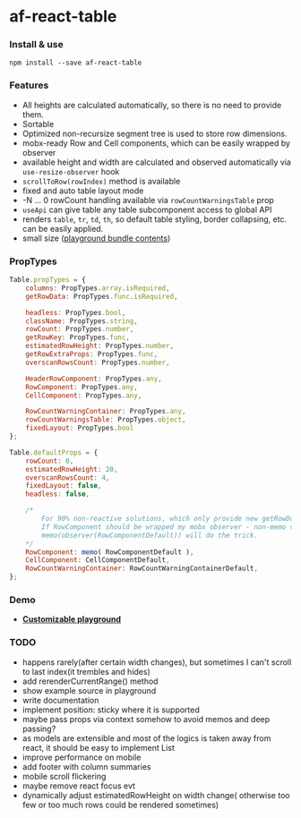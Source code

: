 # af-react-table

### Install & use
`npm install --save af-react-table`

### Features
* All heights are calculated automatically, so there is no need to provide them.
* Sortable
* Optimized non-recursize segment tree is used to store row dimensions.
* mobx-ready Row and Cell components, which can be easily wrapped by observer
* available height and width are calculated and observed automatically via `use-resize-observer` hook
* `scrollToRow(rowIndex)` method is available
* fixed and auto table layout mode
* -N ... 0 rowCount handling available via `rowCountWarningsTable` prop
* `useApi` can give table any table subcomponent access to global API
* renders `table`, `tr`, `td`, `th`, so default table styling, border collapsing, etc. can be easily applied.
* small size ([playground bundle contents](https://nowaalex.github.io/af-react-table/exampleAssets/bundle.html))


### PropTypes
```javascript
Table.propTypes = {
    columns: PropTypes.array.isRequired,
    getRowData: PropTypes.func.isRequired,

    headless: PropTypes.bool,
    className: PropTypes.string,
    rowCount: PropTypes.number,
    getRowKey: PropTypes.func,
    estimatedRowHeight: PropTypes.number,
    getRowExtraProps: PropTypes.func,
    overscanRowsCount: PropTypes.number,

    HeaderRowComponent: PropTypes.any,
    RowComponent: PropTypes.any,
    CellComponent: PropTypes.any,

    RowCountWarningContainer: PropTypes.any,
    rowCountWarningsTable: PropTypes.object,
    fixedLayout: PropTypes.bool
};

Table.defaultProps = {
    rowCount: 0,
    estimatedRowHeight: 20,
    overscanRowsCount: 4,
    fixedLayout: false,
    headless: false,

    /*
        For 90% non-reactive solutions, which only provide new getRowData when data is changed, memo is ok.
        If RowComponent should be wrapped my mobx observer - non-memo version should be imported.
        memo(observer(RowComponentDefault)) will do the trick.
    */
    RowComponent: memo( RowComponentDefault ),
    CellComponent: CellComponentDefault,
    RowCountWarningContainer: RowCountWarningContainerDefault,
};
```

### Demo
* [**Customizable playground**](https://nowaalex.github.io/af-react-table/exampleAssets/)

### TODO
* happens rarely(after certain width changes), but sometimes I can't scroll to last index(it trembles and hides)
* add rerenderCurrentRange() method
* show example source in playground
* write documentation
* implement position: sticky where it is supported
* maybe pass props via context somehow to avoid memos and deep passing?
* as models are extensible and most of the logics is taken away from react, it should be easy to implement List
* improve performance on mobile
* add footer with column summaries
* mobile scroll flickering
* maybe remove react focus evt
* dynamically adjust estimatedRowHeight on width change( otherwise too few or too much rows could be rendered sometimes)